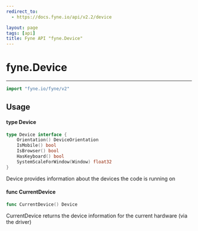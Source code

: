 ```yaml
---
redirect_to:
  - https://docs.fyne.io/api/v2.2/device

layout: page
tags: [api]
title: Fyne API "fyne.Device"
---
```



# fyne.Device
---
```go
import "fyne.io/fyne/v2"
```

## Usage

#### type Device

```go
type Device interface {
	Orientation() DeviceOrientation
	IsMobile() bool
	IsBrowser() bool
	HasKeyboard() bool
	SystemScaleForWindow(Window) float32
}
```

Device provides information about the devices the code is running on

#### func  CurrentDevice

```go
func CurrentDevice() Device
```
CurrentDevice returns the device information for the current hardware (via the driver)

